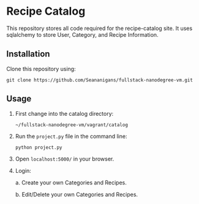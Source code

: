 # Recipe Catalog
This repository stores all code required for the recipe-catalog site. It uses sqlalchemy to store User, Category, and Recipe Information.

## Installation

Clone this repository using:

`git clone https://github.com/Seananigans/fullstack-nanodegree-vm.git`


## Usage

1. First change into the catalog directory:

	`~/fullstack-nanodegree-vm/vagrant/catalog`

2. Run the `project.py` file in the command line:

	`python project.py`

3. Open `localhost:5000/` in your browser.

4. Login:

	a. Create your own Categories and Recipes.

	b. Edit/Delete your own Categories and Recipes.